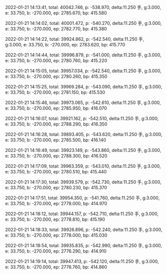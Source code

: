 2022-01-21 14:13:41, total: 40042.746, p: -538.970, delta:11.250 手, g:3.000, e: 33.750, b: -270.000, ep: 2785.670, bp: 415.580

2022-01-21 14:14:02, total: 40001.472, p: -540.270, delta:11.250 手, g:3.000, e: 33.750, b: -270.000, ep: 2782.770, bp: 415.380

2022-01-21 14:14:22, total: 39924.862, p: -542.540, delta:11.250 手, g:3.000, e: 33.750, b: -270.000, ep: 2783.620, bp: 415.770

2022-01-21 14:14:44, total: 39996.879, p: -541.000, delta:11.250 手, g:3.000, e: 33.750, b: -270.000, ep: 2780.760, bp: 415.220

2022-01-21 14:15:05, total: 39957.034, p: -542.540, delta:11.250 手, g:3.000, e: 33.750, b: -270.000, ep: 2780.260, bp: 415.350

2022-01-21 14:15:25, total: 39969.284, p: -543.090, delta:11.250 手, g:3.000, e: 33.750, b: -270.000, ep: 2781.150, bp: 415.530

2022-01-21 14:15:46, total: 39973.065, p: -542.610, delta:11.250 手, g:3.000, e: 33.750, b: -270.000, ep: 2785.950, bp: 416.070

2022-01-21 14:16:07, total: 39921.162, p: -542.510, delta:11.250 手, g:3.000, e: 33.750, b: -270.000, ep: 2788.290, bp: 416.350

2022-01-21 14:16:28, total: 39893.405, p: -543.620, delta:11.250 手, g:3.000, e: 33.750, b: -270.000, ep: 2785.500, bp: 416.140

2022-01-21 14:16:49, total: 39923.149, p: -543.860, delta:11.250 手, g:3.000, e: 33.750, b: -270.000, ep: 2788.300, bp: 416.520

2022-01-21 14:17:09, total: 39963.359, p: -543.010, delta:11.250 手, g:3.000, e: 33.750, b: -270.000, ep: 2780.510, bp: 415.440

2022-01-21 14:17:30, total: 39939.579, p: -542.730, delta:11.250 手, g:3.000, e: 33.750, b: -270.000, ep: 2780.230, bp: 415.370

2022-01-21 14:17:51, total: 39954.350, p: -541.760, delta:11.250 手, g:3.000, e: 33.750, b: -270.000, ep: 2778.000, bp: 414.970

2022-01-21 14:18:12, total: 39944.157, p: -542.710, delta:11.250 手, g:3.000, e: 33.750, b: -270.000, ep: 2778.810, bp: 415.190

2022-01-21 14:18:33, total: 39926.896, p: -542.240, delta:11.250 手, g:3.000, e: 33.750, b: -270.000, ep: 2778.000, bp: 415.030

2022-01-21 14:18:54, total: 39935.835, p: -542.990, delta:11.250 手, g:3.000, e: 33.750, b: -270.000, ep: 2776.290, bp: 414.910

2022-01-21 14:19:14, total: 39947.413, p: -542.120, delta:11.250 手, g:3.000, e: 33.750, b: -270.000, ep: 2776.760, bp: 414.860